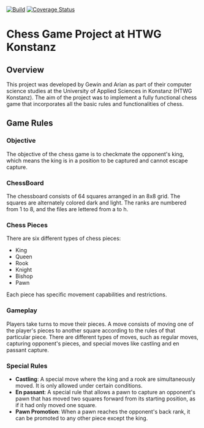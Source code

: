 [![Build](https://github.com/Gewinkh/CHESS-SE-HTWG/actions/workflows/scala.yml/badge.svg)](https://github.com/Gewinkh/CHESS-SE-HTWG/actions/workflows/scala.yml)
[![Coverage Status](https://coveralls.io/repos/github/Gewinkh/CHESS-SE-HTWG/badge.svg?branch=master)](https://coveralls.io/github/Gewinkh/CHESS-SE-HTWG?branch=master)
# Chess Game Project at HTWG Konstanz

## Overview

This project was developed by Gewin and Arian as part of their computer science studies at the University of Applied Sciences in Konstanz (HTWG Konstanz). The aim of the project was to implement a fully functional chess game that incorporates all the basic rules and functionalities of chess.

## Game Rules

### Objective

The objective of the chess game is to checkmate the opponent's king, which means the king is in a position to be captured and cannot escape capture.

### ChessBoard

The chessboard consists of 64 squares arranged in an 8x8 grid. The squares are alternately colored dark and light. The ranks are numbered from 1 to 8, and the files are lettered from a to h.

### Chess Pieces

There are six different types of chess pieces:
- King
- Queen
- Rook
- Knight
- Bishop
- Pawn

Each piece has specific movement capabilities and restrictions.

### Gameplay

Players take turns to move their pieces. A move consists of moving one of the player's pieces to another square according to the rules of that particular piece. There are different types of moves, such as regular moves, capturing opponent's pieces, and special moves like castling and en passant capture.

### Special Rules

- **Castling**: A special move where the king and a rook are simultaneously moved. It is only allowed under certain conditions.
- **En passant**: A special rule that allows a pawn to capture an opponent's pawn that has moved two squares forward from its starting position, as if it had only moved one square.
- **Pawn Promotion**: When a pawn reaches the opponent's back rank, it can be promoted to any other piece except the king.
